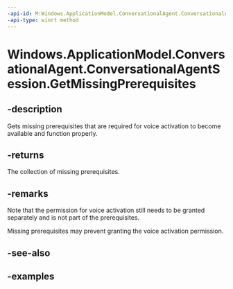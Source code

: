 ```yaml
---
-api-id: M:Windows.ApplicationModel.ConversationalAgent.ConversationalAgentSession.GetMissingPrerequisites
-api-type: winrt method
---
```


# Windows.ApplicationModel.ConversationalAgent.ConversationalAgentSession.GetMissingPrerequisites

<!--
public System.Collections.Generic.IReadOnlyList<Windows.ApplicationModel.ConversationalAgent.ConversationalAgentVoiceActivationPrerequisiteKind> GetMissingPrerequisites ();
-->

## -description

Gets missing prerequisites that are required for voice activation to become available and function properly.

## -returns

The collection of missing prerequisites.

## -remarks

Note that the permission for voice activation still needs to be granted separately and is not part of the prerequisites.

Missing prerequisites may prevent granting the voice activation permission.

## -see-also

## -examples


